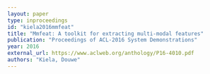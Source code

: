 ```yaml
---
layout: paper
type: inproceedings
id: "kiela2016mmfeat"
title: "Mmfeat: A toolkit for extracting multi-modal features"
publication: "Proceedings of ACL-2016 System Demonstrations"
year: 2016
external_url: https://www.aclweb.org/anthology/P16-4010.pdf
authors: "Kiela, Douwe"
---
```


